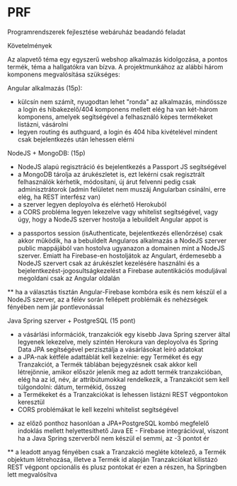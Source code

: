 # PRF
Programrendszerek fejlesztése webáruház beadandó feladat

Követelmények

Az alapvető téma egy egyszerű webshop alkalmazás kidolgozása, a pontos termék, téma a hallgatókra van bízva. A projektmunkához az alábbi három komponens megvalósítása szükséges:

Angular alkalmazás (15p):
- külcsín nem számít, nyugodtan lehet "ronda" az alkalmazás, mindössze a login és hibakezelő/404 komponens mellett elég ha van két-három komponens, amelyek segítségével a felhasználó képes termékeket listázni, vásárolni
- legyen routing és authguard, a login és 404 hiba kivételével mindent csak bejelentkezés után lehessen elérni

NodeJS + MongoDB: (15p)
- NodeJS alapú regisztráció és bejelentkezés a Passport JS segítségével
- a MongoDB tárolja az árukészletet is, ezt lekérni csak regisztrált felhasználók kérhetik, módosítani, új árut felvenni pedig csak adminisztrátorok (admin felületet nem muszáj Angularban csinálni, erre elég, ha REST interfész van)
- a szerver legyen deployolva és elérhető Herokuból
- a CORS probléma legyen lekezelve vagy whitelist segítségével, vagy úgy, hogy a NodeJS szerver hostolja a lebuildelt Angular appot is
*  a passportos session (isAuthenticate, bejelentkezés ellenőrzése) csak akkor működik, ha a bebuildelt Angularos alkalmazás a NodeJS szerver public mappájából van hostolva ugyanazon a domainen mint a NodeJS szerver. Emiatt ha Firebase-en hostoljátok az Angulart, érdemesebb a NodeJS szervert csak az árukészlet kezelésére használni és a bejelentkezést-jogosultságkezelést a Firebase autentikációs moduljával megoldani csak az Angular oldalán

** ha a választás tisztán Angular-Firebase kombóra esik és nem készül el a NodeJS szerver, az a félév során fellépett problémák és nehézségek fényében nem jár pontlevonással   

Java Spring szerver + PostgreSQL (15 pont)
- a vásárlási információk, tranzakciók egy kisebb Java Spring szerver által legyenek lekezelve, mely szintén Herokura van deployolva és Spring Data JPA segítségével perzisztálja a vásárlásokat leíró adatokat
- a JPA-nak kétféle adattáblát kell kezelnie: egy Terméket és egy Tranzakciót, a Termék táblában bejegyzésnek csak akkor kell létrejönnie, amikor először jelenik meg az adott termék tranzakcióban, elég ha az id, név, ár attribútumokkal rendelkezik, a Tranzakciót sem kell túlgondolni: dátum, termékid, összeg
- a Termékeket és a Tranzakciókat is lehessen listázni REST végpontokon keresztül
- CORS problémákat le kell kezelni whitelist segítségével
* az előző ponthoz hasonlóan a JPA+PostgreSQL kombó megfelelő indoklás mellett helyettesíthető Java EE - Firebase integrációval, viszont ha a Java Spring szerverből nem készül el semmi, az -3 pontot ér

** a leadott anyag fényében csak a Tranzakció megléte kötelező, a Termék objektum létrehozása, illetve a Termék id alapján Tranzakciókat kilistázó REST végpont opcionális és plusz pontokat ér ezen a részen, ha Springben lett megvalósítva
